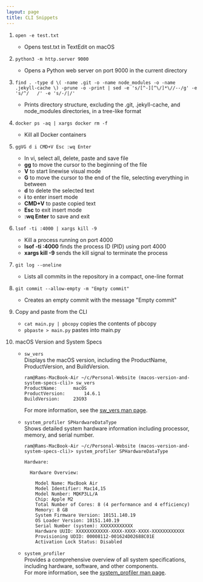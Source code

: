 ```yaml
---
layout: page
title: CLI Snippets
---
```


1. `open -e test.txt`
    - Opens test.txt in TextEdit on macOS

2. `python3 -m http.server 9000`
    - Opens a Python web server on port 9000 in the current directory

3. `find . -type d \( -name .git -o -name node_modules -o -name .jekyll-cache \) -prune -o -print | sed -e 's/[^-][^\/]*\//--/g' -e 's/^/   /' -e 's/-/|/'`
    - Prints directory structure, excluding the .git, .jekyll-cache, and node_modules directories, in a tree-like format

4. `docker ps -aq | xargs docker rm -f`
    - Kill all Docker containers

5. `ggVG d i CMD+V Esc :wq Enter`
    - In vi, select all, delete, paste and save file
    - **gg** to move the cursor to the beginning of the file
    - **V** to start linewise visual mode
    - **G** to move the cursor to the end of the file, selecting everything in between
    - **d** to delete the selected text
    - **i** to enter insert mode
    - **CMD+V** to paste copied text
    - **Esc** to exit insert mode
    - **:wq Enter** to save and exit

6. `lsof -ti :4000 | xargs kill -9`
    - Kill a process running on port 4000
    - **lsof -ti :4000** finds the process ID (PID) using port 4000
    - **xargs kill -9** sends the kill signal to terminate the process

7. `git log --oneline`
    - Lists all commits in the repository in a compact, one-line format

8. `git commit --allow-empty -m "Empty commit"`
    - Creates an empty commit with the message "Empty commit"

9. Copy and paste from the CLI
   - `cat main.py | pbcopy` copies the contents of pbcopy
   - `pbpaste > main.py` pastes into main.py 

10. macOS Version and System Specs  
    - `sw_vers`  
      Displays the macOS version, including the ProductName, ProductVersion, and BuildVersion.  
      ```
      ram@Rams-MacBook-Air ~/c/Personal-Website (macos-version-and-system-specs-cli)> sw_vers
      ProductName:		macOS
      ProductVersion:		14.6.1
      BuildVersion:		23G93
      ```  
      For more information, see the [sw_vers man page](https://keith.github.io/xcode-man-pages/sw_vers.1.html).

    - `system_profiler SPHardwareDataType`  
      Shows detailed system hardware information including processor, memory, and serial number.  
      ```
      ram@Rams-MacBook-Air ~/c/Personal-Website (macos-version-and-system-specs-cli)> system_profiler SPHardwareDataType

      Hardware:

        Hardware Overview:

          Model Name: MacBook Air
          Model Identifier: Mac14,15
          Model Number: MQKP3LL/A
          Chip: Apple M2
          Total Number of Cores: 8 (4 performance and 4 efficiency)
          Memory: 8 GB
          System Firmware Version: 10151.140.19
          OS Loader Version: 10151.140.19
          Serial Number (system): XXXXXXXXXXXX
          Hardware UUID: XXXXXXXXXXXX-XXXX-XXXX-XXXX-XXXXXXXXXXXX
          Provisioning UDID: 00008112-001624D02688C01E
          Activation Lock Status: Disabled
      ```

    - `system_profiler`  
      Provides a comprehensive overview of all system specifications, including hardware, software, and other components.  
      For more information, see the [system_profiler man page](https://keith.github.io/xcode-man-pages/system_profiler.8.html).
